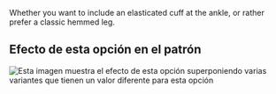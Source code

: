 Whether you want to include an elasticated cuff at the ankle, or rather prefer a classic hemmed leg.

## Efecto de esta opción en el patrón

![Esta imagen muestra el efecto de esta opción superponiendo varias variantes que tienen un valor diferente para esta opción](paco_elasticatedhem_sample.svg "Efecto de esta opción en el patrón")
